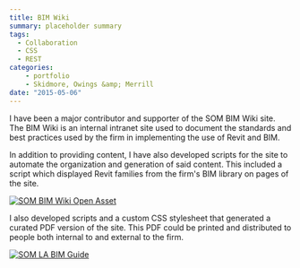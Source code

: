 ```yaml
---
title: BIM Wiki
summary: placeholder summary
tags:
  - Collaboration
  - CSS
  - REST
categories:
    - portfolio
    - Skidmore, Owings &amp; Merrill
date: "2015-05-06"
---
```


I have been a major contributor and supporter of the SOM BIM Wiki site. The BIM Wiki is an internal intranet site used to document the standards and best practices used by the firm in implementing the use of Revit and BIM.

In addition to providing content, I have also developed scripts for the site to automate the organization and generation of said content. This included a script which displayed Revit families from the firm's BIM library on pages of the site.

[![SOM BIM Wiki Open Asset](http://www.ericanastas.com/wp-content/uploads/2015/07/SOM-BIM-Wiki-Open-Asset-636x489.png)](SOM-BIM-Wiki-Open-Asset.png)

I also developed scripts and a custom CSS stylesheet that generated a curated PDF version of the site. This PDF could be printed and distributed to people both internal to and external to the firm.

[![SOM LA BIM Guide](http://www.ericanastas.com/wp-content/uploads/2015/07/SOM-LA-BIM-Guide-636x489.png)](SOM-LA-BIM-Guide.png)
